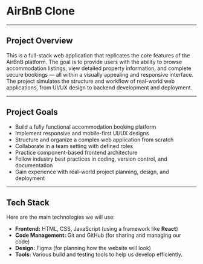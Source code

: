# AirBnB Clone
---
## Project Overview

This is a full-stack web application that replicates the core features of the AirBnB platform. The goal is to provide users with the ability to browse accommodation listings, view detailed property information, and complete secure bookings — all within a visually appealing and responsive interface. The project simulates the structure and workflow of real-world web applications, from UI/UX design to backend development and deployment.

---

## Project Goals

- Build a fully functional accommodation booking platform
- Implement responsive and mobile-first UI/UX designs
- Structure and organize a complex web application from scratch
- Collaborate in a team setting with defined roles
- Practice component-based frontend architecture
- Follow industry best practices in coding, version control, and documentation
- Gain experience with real-world project planning, design, and deployment

---

## Tech Stack

Here are the main technologies we will use:

* **Frontend:** HTML, CSS, JavaScript (using a framework like **React**)
* **Code Management:** Git and GitHub (for sharing and managing our code)
* **Design:** Figma (for planning how the website will look)
* **Tools:** Various build and testing tools to help us develop efficiently.
